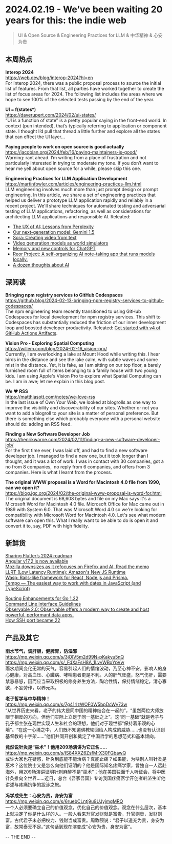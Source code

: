 2024.02.19 - We’ve been waiting 20 years for this: the indie web  
========  

> UI & Open Source & Engineering Practices for LLM & 中华精神 & 心安为贵

## 本周热点

**Interop 2024**  
https://web.dev/blog/interop-2024?hl=en  
For Interop 2024, there was a public proposal process to source the initial list of features. From that list, all parties have worked together to create the list of focus areas for 2024. The following list includes the areas where we hope to see 100% of the selected tests passing by the end of the year.

**UI = f(statesⁿ)**  
https://daverupert.com/2024/02/ui-states/  
“UI is a function of state” is a pretty popular saying in the front-end world. In context (pun intended), that’s typically referring to application or component state. I thought I’d pull that thread a little further and explore all the states that can effect the UI layer…

**Paying people to work on open source is good actually**  
https://jacobian.org/2024/feb/16/paying-maintainers-is-good/  
Warning: rant ahead. I’m writing from a place of frustration and not particularly interested in trying to moderate my tone. If you don’t want to hear me yell about open source for a while, please skip this one.

**Engineering Practices for LLM Application Development**  
https://martinfowler.com/articles/engineering-practices-llm.html  
LLM engineering involves much more than just prompt design or prompt engineering. In this article, we share a set of engineering practices that helped us deliver a prototype LLM application rapidly and reliably in a recent project. We'll share techniques for automated testing and adversarial testing of LLM applications, refactoring, as well as considerations for architecting LLM applications and responsible AI. Releated:  
- [The UX of AI: Lessons from Perplexity](https://www.nngroup.com/articles/perplexity-henry-modisett/)  
- [Our next-generation model: Gemini 1.5](https://blog.google/technology/ai/google-gemini-next-generation-model-february-2024/)  
- [Sora: Creating video from text](https://openai.com/sora)  
- [Video generation models as world simulators](https://openai.com/research/video-generation-models-as-world-simulators)  
- [Memory and new controls for ChatGPT](https://openai.com/blog/memory-and-new-controls-for-chatgpt)  
- [Reor Project: A self-organizing AI note-taking app that runs models locally.](https://github.com/reorproject/reor)  
- [A dozen thoughts about AI](https://daverupert.com/2024/02/robo-barf/)  

##  深阅读


**Bringing npm registry services to GitHub Codespaces**  
https://github.blog/2024-02-13-bringing-npm-registry-services-to-github-codespaces/  
The npm engineering team recently transitioned to using GitHub Codespaces for local development for npm registry services. This shift to Codespaces has substantially reduced the friction of our inner development loop and boosted developer productivity. Releated: [Get started with v4 of GitHub Actions Artifacts](https://github.blog/2024-02-12-get-started-with-v4-of-github-actions-artifacts/).  

**Vision Pro - Exploring Spatial Computing**  
https://willem.com/blog/2024-02-16_vision-pro/  
Currently, I am overlooking a lake at Mount Hood while writing this. I hear birds in the distance and see the lake calm, with subtle waves and some mist in the distance. Yet, it is fake, as I am sitting on our top floor, a barely furnished room full of items belonging to a family house with two young kids. I am using Apple's Vision Pro to explore what Spatial Computing can be. I am in awe; let me explain in this blog post.

**We ❤️ RSS**  
https://matthiasott.com/notes/we-love-rss  
In the last issue of Own Your Web, we looked at blogrolls as one way to improve the visibility and discoverability of our sites. Whether or not you want to add a blogroll to your site is a matter of personal preference. But there is something else which probably everyone with a personal website should do: adding an RSS feed.

**Finding a New Software Developer Job**  
https://henrikwarne.com/2024/02/11/finding-a-new-software-developer-job/  
For the first time ever, I was laid off, and had to find a new software developer job. I managed to find a new one, but it took longer than I thought, and it was a lot of work. I was in contact with 30 companies, got a no from 8 companies, no reply from 6 companies, and offers from 3 companies. Here is what I learnt from the process.

**The original WWW proposal is a Word for Macintosh 4.0 file from 1990, can we open it?**  
https://blog.jgc.org/2024/02/the-original-www-proposal-is-word-for.html  
The original document is 68,608 bytes and file on my Mac says it's a Microsoft Word for Macintosh 4.0 file. Microsoft Office for Mac came out in 1989 with System 6.0. That was Microsoft Word 4.0 so we're looking for compatibility with Microsoft Word for Macintosh 4.0. Let's see what modern software can open this. What I really want to be able to do is open it and convert it to, say, PDF with high fidelity.

## 新鲜货

[Sharing Flutter’s 2024 roadmap](https://github.com/flutter/flutter/wiki/Roadmap)  
[Angular v17.2 is now available](https://blog.angular.io/angular-v17-2-is-now-available-596cbe96242d)  
[Mozilla downsizes as it refocuses on Firefox and AI: Read the memo](https://techcrunch.com/2024/02/13/mozilla-downsizes-as-it-refocuses-on-firefox-and-ai-read-the-memo/?guccounter=1)  
[LLRT (Low Latency Runtime): Amazon's New JS Runtime](https://github.com/awslabs/llrt)  
[Wasp: Rails-like framework for React, Node.js and Prisma.](https://wasp-lang.dev/)  
[Tempo — The easiest way to work with dates in JavaScript (and TypeScript)](https://github.com/formkit/tempo)  

[Routing Enhancements for Go 1.22](https://go.dev/blog/routing-enhancements)  
[Command Line Interface Guidelines](https://clig.dev/)  
[Observable 2.0: Observable offers a modern way to create and host powerful, performant data apps.](https://observablehq.com/blog/observable-2-0)  
[How SSH port became 22](https://www.ssh.com/academy/ssh/port#the-story-of-getting-ssh-port-22)  

## 产品及其它  

**雨水节气，调肝胆，健脾胃，防湿邪**  
https://mp.weixin.qq.com/s/3jOlV5m2d99N-pKakyu5nQ  
https://mp.weixin.qq.com/s/_FdXaFsH8A_1LvvWBxYpVw  
雨水期间变化无常的天气，容易引起人们的情绪波动，乃至心神不安，影响人的身心健康，对高血压、心臟病、哮喘患者更是不利。人的肝气旺盛，怒气伤肝，需要禁忌暴怒，因而应当采取积极的修身养生方法，陶冶性情，保持情绪稳定，清心寡欲，不妄劳作，以养元炁。

**老子哲学与中华精神！**  
https://mp.weixin.qq.com/s/7g41rIzWOF0W5bpDcWy73w  
“从世界历史来看，老子的伟大是同中国的精神结合在一起的”，“虽然两位大师放眼于相反的方向，但他们实际上立足于同一基础之上”。这“同一基础”就是老子与孔子都主张在现世实现人生和社会的理想，他们对于现世都“保持着乐观的心境”。“在这一心境之中，人们既不知道佛教轮回给人构成的威胁……也没有认识到基督教的十字架……”他们共同开创和奠定了中国哲学的思想范式和基本倾向。

**竟然说针灸是“巫术”！他用209场演讲为它正名.....**  
https://mp.weixin.qq.com/s/IS84XXZ6ZsfM-X30FGbawQ  
或许大家也在疑惑，针灸到底能不能治病？真能止痛？如果能，为啥别人叫针灸是巫术？这位院士又是怎么向他们证明的？他是国际知名疼痛学家，曾独自一人远赴海外，用209场演讲证明针刺麻醉不是“巫术”；他在美国独面千人听证会，将中医针灸推向全世界……近日，总台《吾家吾国》专访我国疼痛医学开创者韩济生听他讲述与疼痛抗争的跋涉之旅。

**冯学成先生：心安为贵，身安为富**  
https://mp.weixin.qq.com/s/6ruebCLntj9u9UJyjmgMRQ  
一个人必须要确立自己的价值观念，优化自己的价值观念。观念在什么层次，基本上就决定了你是什么样的人。一般人看来升官发财就是富贵，升官则贵，发财则富。古代君子未必把权力、钱财当成富贵。周敦颐说：“君子以道充为贵，身安为富，故常泰无不足。”这句话到现在演变成“心安为贵，身安为富”。

-- THE END --

